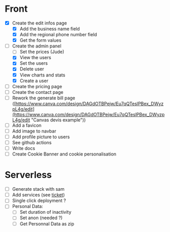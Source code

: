 # Front

* [X] Create the edit infos page
  * [X] Add the business name field
  * [X] Add the regional phone number field
  * [X] Get the form values
* [ ] Create the admin panel
  * [ ] Set the prices (Jude)
  * [X] View the users
  * [X] Set the users
  * [X] Delete user
  * [X] View charts and stats
  * [X] Create a user
* [ ] Create the pricing page
* [ ] Create the contact page
* [ ] Rework the generate bill page ([https://www.canva.com/design/DAGdOTBPejw/Eu7qQTeslPBex_DWyzpL4g/edit](https://www.canva.com/design/DAGdOTBPejw/Eu7qQTeslPBex_DWyzpL4g/edit "Canvas devis example"))
* [ ] Add a favicon
* [ ] Add image to navbar
* [ ] Add profile picture to users
* [ ] See github actions
* [ ] Write docs
* [ ] Create Cookie Banner and cookie personalisation

# Serverless

* [ ] Generate stack with sam
* [ ] Add services (see [ticket](https://github.com/champagnearden/my-bill/issues/3 "github issue"))
* [ ] Single click deployment ?
* [ ] Personal Data:
  * [ ] Set duration of inactivity
  * [ ] Set anon (needed ?)
  * [ ] Get Personnal Data as zip
